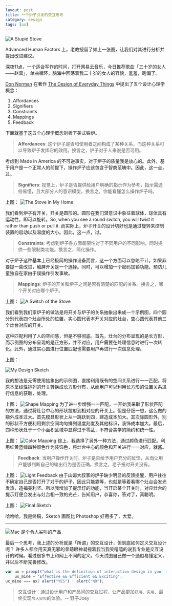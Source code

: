 ```yaml
---
layout: post
title: 一个炉子引发的交互思考
category: design
tags: [ux]
---
```


![A Stupid Stove](http://7xoj81.com1.z0.glb.clouddn.com/2015-09-05-1.png)

Advanced Human Factors 上，老教授留了如上一张图，让我们对其进行分析并提出改进建议。

深夜11点，一个适合写作的时间，打开网易云音乐，今日推荐歌曲「三十岁的女人——赵雷」，单曲循环，脑海中回荡着我二十岁的女人的容貌，羞羞，跑偏了。

[Don Norman](https://en.wikipedia.org/wiki/Don_Norman) 在著作   [The Design of Everyday Things](http://www.amazon.com/Design-Everyday-Things-Donald-Norman/dp/1452654123) 中提出了五个设计心理学概念：
1. Affordances
2. Signifiers
3. Constraints
4. Mappings
5. Feedback

下面就基于这五个心理学概念剖析下美式铁炉。

> **Affordances**: 这个炉子是否和使用者之间构成了某种关系，而这种关系可以导致炉子发挥它的效用。换言之，炉子对于人来说是否可用。

考虑到 Made in America 的不可逆事实，对于炉子的质量我是放心的。此外，基于用户是一个正常人的前提下，操作炉子应该包含于智商范畴中。因此，这一点，过。

> **Signifiers**: 视觉上，炉子是否提供给用户明确的指示作为参考，指示需通俗易懂，且大部分人的意识模型。换言之，你能看懂怎么操作炉子吗。

上图：
![The Stove in My Home](http://7xoj81.com1.z0.glb.clouddn.com/2015-09-05-2.png)

我们看到炉子有开关，开关是圆形的。圆形在我们潜意识中象征着球体，球体具有运动性，即可以旋转。So, when you see a round switch, you will twist it rather than push or pull it. 而实际上，炉子开关的设计切好也是通过旋转来控制装置的启动以及温度的大小。因此，这一点，过。

> **Constraints**: 考虑到炉子各方面局限性对于不同用户的不同影响，同时提供一些限制类功能。换言之，简化操作。

对于炉子这种基本上已经极简的操作设备而言，这一个方面可以忽略不计。如果非要提一些改进，触屏开关是一个选择。同时，可以增加一个密码加锁功能，预防儿童独自在家由于误操作引发事故。

> **Mappings**: 炉子的开关和炉子之间是否有清楚的匹配的关系。换言之，哪个开关对应哪个炉子。

上图：
![A Switch of the Stove](http://7xoj81.com1.z0.glb.clouddn.com/2015-09-05-3.png)

我们看到我们家炉子的做法是将开关与炉子的关系抽象出来成一个示例图，四个圆分别代表四个灶台所处的位置，实心圆代表本开关对应的灶台，空心圆代表其他三个灶台对应的开关。

这种匹配利用了人的空间感，但是不够彻底。首先，灶台的分布呈现的是长方形，而示例图的分布呈现的是正方形，并不对应，用户需要在处理信息时进行一次转化。此外，通过实心圆进行位置匹配也需要用户再进行一次信息处理。

上图：

![My Design Sketch](http://7xoj81.com1.z0.glb.clouddn.com/2015-09-05-4.png)

我的想法是无需使用抽象出的示例图，直接利用既有的空间关系进行一一匹配。将原本呈线性排列的开关转换成长方形分布，从而用户可以利用长方形的位置关系进行信息的获取，处理。

上图：
![Shape Mapping](http://7xoj81.com1.z0.glb.clouddn.com/2015-09-05-5.png)
为了进一步增强一一匹配，一开始我采取了形状匹配的方法，通过将灶台中心的形状投射到相对应的开关上。但是仔细一想，这么做的额外成本过大。首先模具形状上从一跳跃到四，建造成本加大。其次除圆形外，别的形状不方便利用剩余空间均匀排列温度刻度及其他标识，装饰成本加大。最后，四种形状处于一个小面积区域中显得过于零乱，不符合美学的简约和统一性。

上图：
![Color Mapping](http://7xoj81.com1.z0.glb.clouddn.com/2015-09-05-6.png)
综上，我选择了另外一种方法，通过颜色进行匹配。利用红黄蓝绿四种颜色作为装饰色，将灶台中心的颜色和开关进行一一对应，就酱。

> **Feedback**: 当用户操作开关时，炉子是否给予用户充分的反馈，从而让用户能够判断自己的输出行为是否正确。换言之，老子扭对开关没有。

上图：
![Light Feedback](http://7xoj81.com1.z0.glb.clouddn.com/2015-09-05-7.png)
由于山姆大叔家的炉子缺少明显的反馈提醒，用户往往不确定自己是否打开了对于的炉子，因此只能靠等，也就是等着看哪个灶台会发光发热，造福美利坚。所以我增加了提示灯的功能，当开启某个开关时，对应灶台的提示灯便会发出与灶台相一致的光芒，告知用户，恭喜你，答对了，真聪明。

上图：
![Final Sketch](http://7xoj81.com1.z0.glb.clouddn.com/2015-09-05-8.png)

哈哈哈，我是终稿，Sketch 画图比 Photoshop 好用多了，大爱。

***

![Mac 是个令人尖叫的产品](http://7xoj81.com1.z0.glb.clouddn.com/2015-09-05-9.png
)

最后一个思考，我上述的分析就是「所谓」的交互设计，但到底如何定义交互设计呢？ 许多人都会用天真无邪的呆萌眼神凝视着我当我笑嘻嘻的说我专业是交互设计的时候。看过很多书上和网上不同的定义。今天试图自己做一个通俗易懂定义，并以后不断完善修改。

```javascript
var ux = prompt("what is the definition of interaction design in your mind?"),
    ux_mine = "Effective && Efficient && Exciting";
ux_mine === ux? alert("YES") : alert("NO");
```

> 交互设计：通过设计用户和产品间的交互过程，让产品更加`好用`、`实用`、最终实现`令人尖叫`的体验。-- 野子Joey






